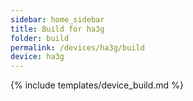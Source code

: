 ```yaml
---
sidebar: home_sidebar
title: Build for ha3g
folder: build
permalink: /devices/ha3g/build
device: ha3g
---
```

{% include templates/device_build.md %}
